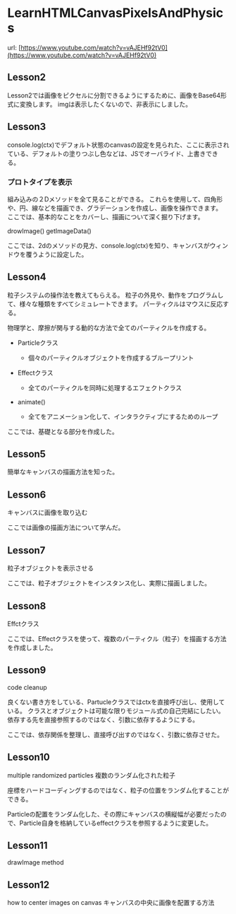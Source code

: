 # LearnHTMLCanvasPixelsAndPhysics
 
url: [https://www.youtube.com/watch?v=vAJEHf92tV0](https://www.youtube.com/watch?v=vAJEHf92tV0)

## Lesson2
Lesson2では画像をピクセルに分割できるようにするために、画像をBase64形式に変換します。
imgは表示したくないので、非表示にしました。

## Lesson3
console.log(ctx)でデフォルト状態のcanvasの設定を見られた、ここに表示されている、デフォルトの塗りつぶし色などは、JSでオーバライド、上書きできる。

### プロトタイプを表示
組み込みの２Dメソッドを全て見ることができる。
これらを使用して、四角形や、円、線などを描画でき、グラデーションを作成し、画像を操作できます。
ここでは、基本的なことをカバーし、描画について深く掘り下げます。

drowImage()
getImageData()

ここでは、2dのメソッドの見方、console.log(ctx)を知り、キャンバスがウィンドウを覆うように設定した。


## Lesson4
粒子システムの操作法を教えてもらえる。
粒子の外見や、動作をプログラムして、様々な種類をすべてシミュレートできます。
パーティクルはマウスに反応する。

物理学と、摩擦が関与する動的な方法で全てのパーティクルを作成する。

- Particleクラス
    - 個々のパーティクルオブジェクトを作成するブループリント

- Effectクラス
    - 全てのパーティクルを同時に処理するエフェクトクラス
- animate()
    - 全てをアニメーション化して、インタラクティブにするためのループ

ここでは、基礎となる部分を作成した。


## Lesson5
簡単なキャンバスの描画方法を知った。

## Lesson6
キャンバスに画像を取り込む

ここでは画像の描画方法について学んだ。

## Lesson7
粒子オブジェクトを表示させる

ここでは、粒子オブジェクトをインスタンス化し、実際に描画しました。

## Lesson8
Effctクラス

ここでは、Effectクラスを使って、複数のパーティクル（粒子）を描画する方法を作成しました。

## Lesson9
code cleanup

良くない書き方をしている、Partucleクラスではctxを直接呼び出し、使用している。
クラスとオブジェクトは可能な限りモジュール式の自己完結にしたい。
依存する先を直接参照するのではなく、引数に依存するようにする。

ここでは、依存関係を整理し、直接呼び出すのではなく、引数に依存させた。

## Lesson10
multiple randomized particles
複数のランダム化された粒子

座標をハードコーディングするのではなく、粒子の位置をランダム化することができる。

Particleの配置をランダム化した、その際にキャンバスの横縦幅が必要だったので、Particle自身を格納しているeffectクラスを参照するように変更した。

## Lesson11
drawImage method

## Lesson12
how to center images on canvas
キャンバスの中央に画像を配置する方法

